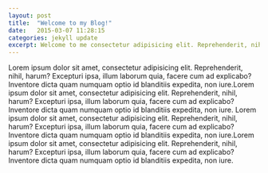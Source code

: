 ```yaml
---
layout: post
title:  "Welcome to my Blog!"
date:   2015-03-07 11:28:15
categories: jekyll update
excerpt: Welcome to me consectetur adipisicing elit. Reprehenderit, nihil, harum? Excepturi.
---
```


Lorem ipsum dolor sit amet, consectetur adipisicing elit. Reprehenderit, nihil, harum? Excepturi ipsa, illum laborum quia, facere cum ad explicabo? Inventore dicta quam numquam optio id blanditiis expedita, non iure.Lorem ipsum dolor sit amet, consectetur adipisicing elit. Reprehenderit, nihil, harum? Excepturi ipsa, illum laborum quia, facere cum ad explicabo? Inventore dicta quam numquam optio id blanditiis expedita, non iure.
Lorem ipsum dolor sit amet, consectetur adipisicing elit. Reprehenderit, nihil, harum? Excepturi ipsa, illum laborum quia, facere cum ad explicabo? Inventore dicta quam numquam optio id blanditiis expedita, non iure.Lorem ipsum dolor sit amet, consectetur adipisicing elit. Reprehenderit, nihil, harum? Excepturi ipsa, illum laborum quia, facere cum ad explicabo? Inventore dicta quam numquam optio id blanditiis expedita, non iure.

